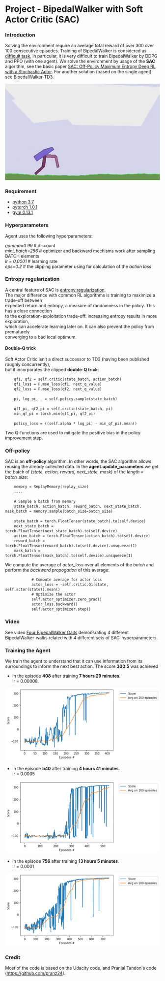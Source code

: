 # Project - BipedalWalker with Soft Actor Critic (SAC)


### Introduction

Solving the environment require an average total reward of over 300 over 100 consecutive episodes.
Training of BipedalWalker is considered as [difficult task](https://ctmakro.github.io/site/on_learning/rl/bipedal.html), in particular, it is very difficult to train BipedalWalker by DDPG and PPO (with one agent). We solve the environment 
by usage of the __SAC__ algorithm, see the basic paper [SAC: Off-Policy Maximum Entropy Deep RL with a Stochastic Actor](https://arxiv.org/abs/1801.01290/). For another solution (based on the single agent) see 
[BipedalWalker-TD3](https://github.com/Rafael1s/Deep-Reinforcement-Learning-Udacity/tree/master/BipedalWalker-TwinDelayed-DDPG%20(TD3)). 

![](images/bwalker_sac_08.png)

### Requirement

* [python 3.7](https://www.python.org) 
* [pytorch 1.0.1](https://pytorch.org/)
* [gym 0.13.1](https://github.com/openai/gym)
     
     
### Hyperparameters

Agent uses the following hyperparameters:

_gamma=0.99_ # discount    
_mini_batch=256_ # optimizer and backward mechisms work after sampling BATCH elements   
_lr = 0.0001_ # learning rate    
_eps=0.2_ # the clipping parameter using for calculation of the _action loss_   

### Entropy regularization

A central feature of SAC is [entropy regularization](https://spinningup.openai.com/en/latest/algorithms/sac.html).   
The major difference with common RL algorithms is training to maximize a trade-off between    
expected return and entropy, a measure of randomness in the policy. This has a close connection    
to the exploration-exploitation trade-off: increasing entropy results in more exploration,  
which can accelerate learning later on. It can also prevent the policy from prematurely    
converging to a bad local optimum.


#### Double-Q trick

Soft Actor Critic isn’t a direct successor to TD3 (having been published roughly concurrently),    
but it incorporates the clipped **double-Q trick**:    

        qf1, qf2 = self.critic(state_batch, action_batch) 
        qf1_loss = F.mse_loss(qf1, next_q_value) 
        qf2_loss = F.mse_loss(qf2, next_q_value) 
  
        pi, log_pi, _ = self.policy.sample(state_batch)

        qf1_pi, qf2_pi = self.critic(state_batch, pi)
        min_qf_pi = torch.min(qf1_pi, qf2_pi)

        policy_loss = ((self.alpha * log_pi) - min_qf_pi).mean() 
        
Two Q-functions are used to mitigate the positive bias in the policy improvement step.

### Off-policy

SAC is an **off-policy** algorithm. In other words, the SAC algorithm allows reusing the already collected data.
In the **agent.update_parameters** we get the batch of (_state, action, reward,  next_state, mask_)  of the _length = batch_size_:  

        memory = ReplayMemory(replay_size)
        ....
        
        # Sample a batch from memory
        state_batch, action_batch, reward_batch, next_state_batch, mask_batch = memory.sample(batch_size=batch_size)

        state_batch = torch.FloatTensor(state_batch).to(self.device)
        next_state_batch = torch.FloatTensor(next_state_batch).to(self.device)
        action_batch = torch.FloatTensor(action_batch).to(self.device)
        reward_batch = torch.FloatTensor(reward_batch).to(self.device).unsqueeze(1)
        mask_batch = torch.FloatTensor(mask_batch).to(self.device).unsqueeze(1)


            
We compute the average of _actor_loss_ over all elements of the _batch_ and perform the _backward propogation_
of this average:

                # Compute average for actor loss
                actor_loss = -self.critic.Q1(state, self.actor(state)).mean()
                # Optimize the actor 
                self.actor_optimizer.zero_grad()
                actor_loss.backward()
                self.actor_optimizer.step()

### Video

See video [Four BipedalWalker Gaits](https://www.youtube.com/watch?v=PFixqZEYKh4) demonsrating 
4 different BipedalWalker-walks related with 4 different sets of SAC-hyperparameters.

### Training the Agent

We train the agent to understand that it can use information from its surroundings to inform the next best action. 
The score **300.5** was achieved 

* in the episode **408** after training  **7 hours 29 minutes**.    
   lr = 0.00008. 

![](images/plot_SAC_408episodes.png)


* in the episode **540** after training  **4 hours 41 minutes**.    
   lr = 0.0005

![](images/plot_SAC_540episodes.png)

* in the episode **756** after training  **13 hours 5 minutes**.    
   lr = 0.0001

![](images/plot_SAC_756episodes.png)


  
### Credit   

Most of the code is based on the Udacity code, and Pranjal Tandon's code (https://github.com/pranz24).
     
